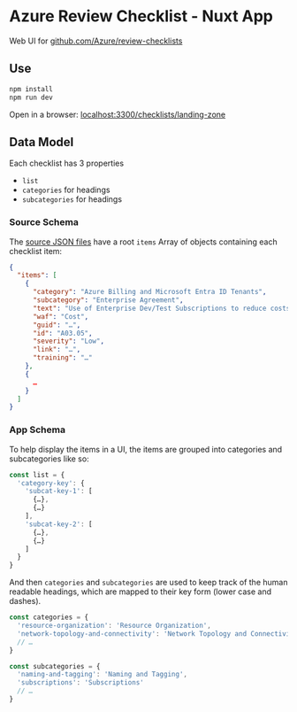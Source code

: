 # Azure Review Checklist - Nuxt App

Web UI for [github.com/Azure/review-checklists](https://github.com/Azure/review-checklists)

## Use

```bash
npm install
npm run dev
```

Open in a browser: [localhost:3300/checklists/landing-zone](http://localhost:3300/checklists/landing-zone) 

## Data Model

Each checklist has 3 properties

- `list`
- `categories` for headings
- `subcategories` for headings

### Source Schema

The [source JSON files](https://github.com/Azure/review-checklists/tree/main/checklists) have a root `items` Array of objects containing each checklist item:

```json
{
  "items": [
    {
      "category": "Azure Billing and Microsoft Entra ID Tenants",
      "subcategory": "Enterprise Agreement",
      "text": "Use of Enterprise Dev/Test Subscriptions to reduce costs for non-production workloads.",
      "waf": "Cost",
      "guid": "…",
      "id": "A03.05",
      "severity": "Low",
      "link": "…",
      "training": "…"
    },
    {
      …
    }
  ]
}
```

### App Schema

To help display the items in a UI, the items are grouped into categories and subcategories like so:

```javascript
const list = {
  'category-key': {
    'subcat-key-1': [
      {…}, 
      {…}
    ],
    'subcat-key-2': [
      {…}, 
      {…}
    ]
  }
}

```

And then `categories` and `subcategories` are used to keep track of the human readable headings, which are mapped to their key form (lower case and dashes).


```javascript
const categories = {
  'resource-organization': 'Resource Organization',
  'network-topology-and-connectivity': 'Network Topology and Connectivity',
  // …
}

const subcategories = {
  'naming-and-tagging': 'Naming and Tagging',
  'subscriptions': 'Subscriptions'
  // …
}

```
